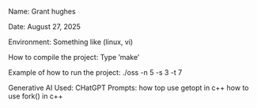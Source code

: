 Name: Grant hughes

Date: August 27, 2025

Environment: Something like (linux, vi)

How to compile the project: Type ’make’

Example of how to run the project: 
./oss -n 5 -s 3 -t 7



Generative AI Used: CHatGPT
Prompts:
how top use getopt in c++
how to use fork() in c++
